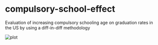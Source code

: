 # compulsory-school-effect
Evaluation of increasing compulsory schooling age on graduation rates in the US by using a diff-in-diff methodology

![plot](https://github.com/manuel-ds/compulsory-school-effect/assets/114148028/667e7c81-4ecb-4921-99a4-a9a36e76b451)
